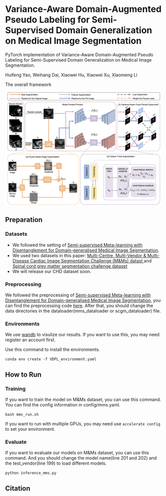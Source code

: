 # Variance-Aware Domain-Augmented Pseudo Labeling for Semi-Supervised Domain Generalization on Medical Image Segmentation
PyTorch implementation of Variance-Aware Domain-Augmented Pseudo Labeling for Semi-Supervised Domain Generalization on Medical Image Segmentation.

Huifeng Yao, Weihang Dai, Xiaowei Hu, Xiaowei Xu, Xiaomeng Li

The overall framework 

![image-20230712161825118](https://raw.githubusercontent.com/nekomiao123/pic/master/img/image-20230712161825118.png)

## Preparation
### Datasets

* We followed the setting of [Semi-supervised Meta-learning with Disentanglement for Domain-generalised Medical Image Segmentation](https://arxiv.org/abs/2106.13292).
* We used two datasets in this paper: [Multi-Centre, Multi-Vendor & Multi-Disease Cardiac Image Segmentation Challenge (M&Ms) datast ](https://www.ub.edu/mnms/) and [Spinal cord grey matter segmentation challenge dataset](http://niftyweb.cs.ucl.ac.uk/challenge/index.php)
* We will release our CHD dataset soon. 
### Preprocessing

We followed the preprocessing of [Semi-supervised Meta-learning with Disentanglement for Domain-generalised Medical Image Segmentation](https://arxiv.org/abs/2106.13292), you can find the preprocessing code [here](https://github.com/xxxliu95/DGNet).
After that, you should change the data directories in the dataloader(mms_dataloader or scgm_dataloader) file.

### Environments
We use [wandb](https://wandb.ai/site) to visulize our results. If you want to use this, you may need register an account first.

Use this command to install the environments.
```
conda env create -f VDPL_environment.yaml
```
## How to Run

### Training
If you want to train the model on M&Ms dataset, you can use this command. You can find the config information in config/mms.yaml. 
```
bash mms_run.sh
```
If you want to run with multiple GPUs, you may need use `accelerate config` to set your environment. 

### Evaluate
If you want to evaluate our models on M&Ms dataset, you can use this command. And you should change the model name(line 201 and 202) and the test_vendor(line 199) to load different models.
```
python inference_mms.py
```

## Citation
